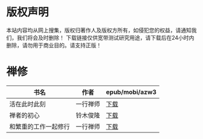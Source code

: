 # 版权声明

本站内容均从网上搜集，版权归著作人及版权方所有，如侵犯您的权益，请通知我们，我们将会及时删除！ 下载链接仅供宽带测试研究用途，请下载后在24小时内删除，请勿用于商业目的。请支持正版！

# 禅修

| 书名 | 作者 | epub/mobi/azw3 |
| --- | --- | --- |
| 活在此时此刻 | 一行禅师 | [下载](https://url89.ctfile.com/f/31084289-1356985453-7c4a04?p=8866) |
| 禅者的初心 | 铃木俊隆 | [下载](https://url89.ctfile.com/f/31084289-1357033345-f59b92?p=8866) |
| 和繁重的工作一起修行 | 一行禅师 | [下载](https://url89.ctfile.com/f/31084289-1357029163-8fb11a?p=8866) |
